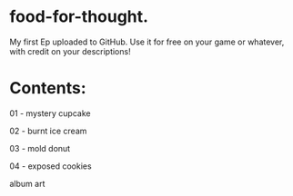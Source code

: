 # food-for-thought.
My first Ep uploaded to GitHub. Use it for free on your game or whatever, with credit on your descriptions!

# Contents:
01 - mystery cupcake

02 - burnt ice cream

03 - mold donut

04 - exposed cookies

album art

